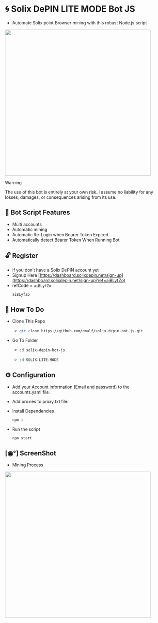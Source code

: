 # 🌀 Solix DePIN LITE MODE Bot JS

- Automate Solix point Browser mining with this robust Node.js script <br>

<img src="https://github.com/user-attachments/assets/7aa119dc-34e1-4bbf-ac1b-b53a9a037c52" widht=580 height=480 >
<br>


> [!WARNING]
> The use of this bot is entirely at your own risk. I assume no liability for any losses, damages, or consequences arising from its use.

## 🦾 Bot Script Features

- Multi accounts
- Automatic mining
- Automatic Re-Login when Bearer Token Expired
- Automatically detect Bearer Token When Running Bot

## 🔓 Register 

- If you don't have a Solix DePIN account yet
- Signup Here [https://dashboard.solixdepin.net/sign-up](https://dashboard.solixdepin.net/sign-up?ref=aiBLyfZo)
- refCode = `aiBLyfZo`
  ```bash
  aiBLyfZo
  ```

## 🤔 How To Do

- Clone This Repo
  - ```bash
    git clone https://github.com/cmalf/solix-depin-bot-js.git
    ```
- Go To Folder
  - ```bash
    cd solix-depin-bot-js
    ```
  - ```bash
    cd SOLIX-LITE-MODE
    ```

## ⚙️ Configuration

- Add your Account information (Email and password) to the accounts.yaml file.
- Add proxies to proxy.txt file.

- Install Dependencies
  ```bash
  npm i
  ```
- Run the script

  ```bash
  npm start
  ```

## [◉°] ScreenShot

- Mining Process
<img src="https://github.com/user-attachments/assets/745a2a76-4a54-4310-a79d-2734e5f73df0" widht=580 height=480 >

